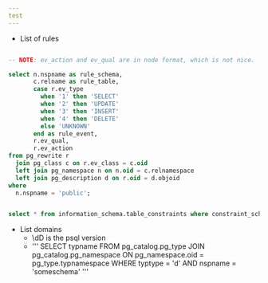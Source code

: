 ```yaml
---
test
---
```



* List of rules
``` sql

-- NOTE: ev_action and ev_qual are in node format, which is not nice. 

select n.nspname as rule_schema,
       c.relname as rule_table,
       case r.ev_type
         when '1' then 'SELECT'
         when '2' then 'UPDATE'
         when '3' then 'INSERT'
         when '4' then 'DELETE'
         else 'UNKNOWN'
       end as rule_event,
       r.ev_qual,
       r.ev_action
from pg_rewrite r
  join pg_class c on r.ev_class = c.oid
  left join pg_namespace n on n.oid = c.relnamespace
  left join pg_description d on r.oid = d.objoid
where
  n.nspname = 'public';


select * from information_schema.table_constraints where constraint_schema='public';
```

* List domains
    * \dD is the psql version
    * '''
    SELECT typname FROM pg_catalog.pg_type
      JOIN pg_catalog.pg_namespace ON pg_namespace.oid = pg_type.typnamespace
      WHERE typtype = 'd' AND nspname = 'someschema' ''' 